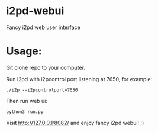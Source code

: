 # i2pd-webui
Fancy i2pd web user interface

# Usage:

Git clone repo to your computer.

Run i2pd with i2pcontrol port listening at 7650, for example:

    ./i2p --i2pcontrolport=7650

Then run web ui:

    python3 run.py

Visit http://127.0.0.1:8082/ and enjoy fancy i2pd webui! ;)
